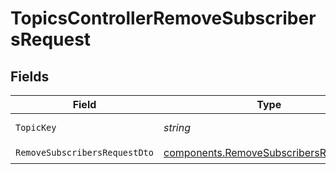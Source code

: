 # TopicsControllerRemoveSubscribersRequest


## Fields

| Field                                                                                            | Type                                                                                             | Required                                                                                         | Description                                                                                      |
| ------------------------------------------------------------------------------------------------ | ------------------------------------------------------------------------------------------------ | ------------------------------------------------------------------------------------------------ | ------------------------------------------------------------------------------------------------ |
| `TopicKey`                                                                                       | *string*                                                                                         | :heavy_check_mark:                                                                               | The topic key                                                                                    |
| `RemoveSubscribersRequestDto`                                                                    | [components.RemoveSubscribersRequestDto](../../models/components/removesubscribersrequestdto.md) | :heavy_check_mark:                                                                               | N/A                                                                                              |